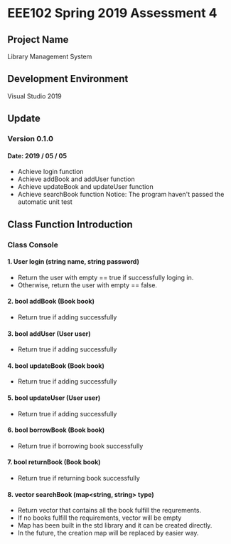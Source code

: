# EEE102 Spring 2019 Assessment 4

## Project Name
Library Management System

## Development Environment
Visual Studio 2019

## Update
### Version 0.1.0
#### Date: 2019 / 05 / 05
* Achieve login function
* Achieve addBook and addUser function
* Achieve updateBook and updateUser function
* Achieve searchBook function
Notice: The program haven't passed the automatic unit test

## Class Function Introduction
### Class Console
#### 1. User login (string name, string password)
* Return the user with empty == true if successfully loging in.
* Otherwise, return the user with empty == false.
#### 2. bool addBook (Book book)
* Return true if adding successfully
#### 3. bool addUser (User user)
* Return true if adding successfully
#### 4. bool updateBook (Book book)
* Return true if adding successfully
#### 5. bool updateUser (User user)
* Return true if adding successfully
#### 6. bool borrowBook (Book book)
* Return true if borrowing book successfully
#### 7. bool returnBook (Book book)
* Return true if returning book successfully
#### 8. vector<Book> searchBook (map<string, string> type)
* Return vector<Book> that contains all the book fulfill the requrements.
* If no books fulfill the requirements, vector<Book> will be empty
* Map has been built in the std library and it can be created directly.
* In the future, the creation map will be replaced by easier way.

